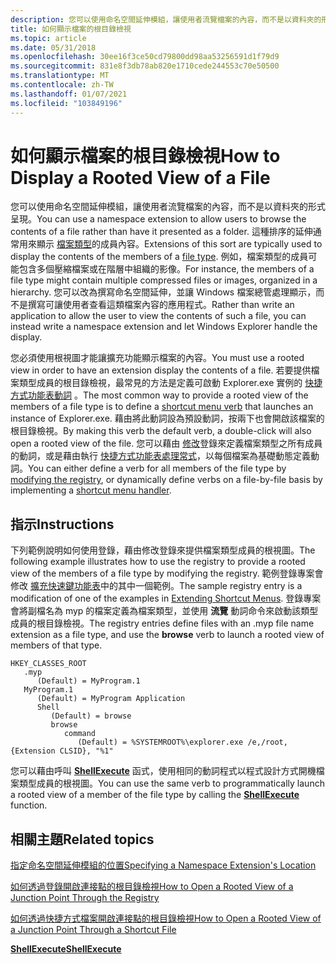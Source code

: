 ```yaml
---
description: 您可以使用命名空間延伸模組，讓使用者流覽檔案的內容，而不是以資料夾的形式呈現。 這種排序的延伸通常用來顯示檔案類型的成員內容。
title: 如何顯示檔案的根目錄檢視
ms.topic: article
ms.date: 05/31/2018
ms.openlocfilehash: 30ee16f3ce50cd79800dd98aa53256591d1f79d9
ms.sourcegitcommit: 831e8f3db78ab820e1710cede244553c70e50500
ms.translationtype: MT
ms.contentlocale: zh-TW
ms.lasthandoff: 01/07/2021
ms.locfileid: "103849196"
---
```

# <a name="how-to-display-a-rooted-view-of-a-file"></a><span data-ttu-id="48726-104">如何顯示檔案的根目錄檢視</span><span class="sxs-lookup"><span data-stu-id="48726-104">How to Display a Rooted View of a File</span></span>

<span data-ttu-id="48726-105">您可以使用命名空間延伸模組，讓使用者流覽檔案的內容，而不是以資料夾的形式呈現。</span><span class="sxs-lookup"><span data-stu-id="48726-105">You can use a namespace extension to allow users to browse the contents of a file rather than have it presented as a folder.</span></span> <span data-ttu-id="48726-106">這種排序的延伸通常用來顯示 [檔案類型](fa-file-types.md)的成員內容。</span><span class="sxs-lookup"><span data-stu-id="48726-106">Extensions of this sort are typically used to display the contents of the members of a [file type](fa-file-types.md).</span></span> <span data-ttu-id="48726-107">例如，檔案類型的成員可能包含多個壓縮檔案或在階層中組織的影像。</span><span class="sxs-lookup"><span data-stu-id="48726-107">For instance, the members of a file type might contain multiple compressed files or images, organized in a hierarchy.</span></span> <span data-ttu-id="48726-108">您可以改為撰寫命名空間延伸，並讓 Windows 檔案總管處理顯示，而不是撰寫可讓使用者查看這類檔案內容的應用程式。</span><span class="sxs-lookup"><span data-stu-id="48726-108">Rather than write an application to allow the user to view the contents of such a file, you can instead write a namespace extension and let Windows Explorer handle the display.</span></span>

<span data-ttu-id="48726-109">您必須使用根視圖才能讓擴充功能顯示檔案的內容。</span><span class="sxs-lookup"><span data-stu-id="48726-109">You must use a rooted view in order to have an extension display the contents of a file.</span></span> <span data-ttu-id="48726-110">若要提供檔案類型成員的根目錄檢視，最常見的方法是定義可啟動 Explorer.exe 實例的 [快捷方式功能表動詞](context.md) 。</span><span class="sxs-lookup"><span data-stu-id="48726-110">The most common way to provide a rooted view of the members of a file type is to define a [shortcut menu verb](context.md) that launches an instance of Explorer.exe.</span></span> <span data-ttu-id="48726-111">藉由將此動詞設為預設動詞，按兩下也會開啟該檔案的根目錄檢視。</span><span class="sxs-lookup"><span data-stu-id="48726-111">By making this verb the default verb, a double-click will also open a rooted view of the file.</span></span> <span data-ttu-id="48726-112">您可以藉由 [修改](context.md)登錄來定義檔案類型之所有成員的動詞，或是藉由執行 [快捷方式功能表處理常式](context-menu-handlers.md)，以每個檔案為基礎動態定義動詞。</span><span class="sxs-lookup"><span data-stu-id="48726-112">You can either define a verb for all members of the file type by [modifying the registry](context.md), or dynamically define verbs on a file-by-file basis by implementing a [shortcut menu handler](context-menu-handlers.md).</span></span>

## <a name="instructions"></a><span data-ttu-id="48726-113">指示</span><span class="sxs-lookup"><span data-stu-id="48726-113">Instructions</span></span>


<span data-ttu-id="48726-114">下列範例說明如何使用登錄，藉由修改登錄來提供檔案類型成員的根視圖。</span><span class="sxs-lookup"><span data-stu-id="48726-114">The following example illustrates how to use the registry to provide a rooted view of the members of a file type by modifying the registry.</span></span> <span data-ttu-id="48726-115">範例登錄專案會修改 [擴充快速鍵功能表](context.md)中的其中一個範例。</span><span class="sxs-lookup"><span data-stu-id="48726-115">The sample registry entry is a modification of one of the examples in [Extending Shortcut Menus](context.md).</span></span> <span data-ttu-id="48726-116">登錄專案會將副檔名為 myp 的檔案定義為檔案類型，並使用 **流覽** 動詞命令來啟動該類型成員的根目錄檢視。</span><span class="sxs-lookup"><span data-stu-id="48726-116">The registry entries define files with an .myp file name extension as a file type, and use the **browse** verb to launch a rooted view of members of that type.</span></span>

```
HKEY_CLASSES_ROOT
   .myp
      (Default) = MyProgram.1
   MyProgram.1
      (Default) = MyProgram Application
      Shell
         (Default) = browse
         browse
            command
               (Default) = %SYSTEMROOT%\explorer.exe /e,/root,{Extension CLSID}, "%1"
```

<span data-ttu-id="48726-117">您可以藉由呼叫 [**ShellExecute**](/windows/desktop/api/Shellapi/nf-shellapi-shellexecutea) 函式，使用相同的動詞程式以程式設計方式開機檔案類型成員的根視圖。</span><span class="sxs-lookup"><span data-stu-id="48726-117">You can use the same verb to programmatically launch a rooted view of a member of the file type by calling the [**ShellExecute**](/windows/desktop/api/Shellapi/nf-shellapi-shellexecutea) function.</span></span>

## <a name="related-topics"></a><span data-ttu-id="48726-118">相關主題</span><span class="sxs-lookup"><span data-stu-id="48726-118">Related topics</span></span>

<dl> <dt>

[<span data-ttu-id="48726-119">指定命名空間延伸模組的位置</span><span class="sxs-lookup"><span data-stu-id="48726-119">Specifying a Namespace Extension's Location</span></span>](nse-junction.md)
</dt> <dt>

[<span data-ttu-id="48726-120">如何透過登錄開啟連接點的根目錄檢視</span><span class="sxs-lookup"><span data-stu-id="48726-120">How to Open a Rooted View of a Junction Point Through the Registry</span></span>](how-to-use-a-junction-point-to-open-a-rooted-view.md)
</dt> <dt>

[<span data-ttu-id="48726-121">如何透過快捷方式檔案開啟連接點的根目錄檢視</span><span class="sxs-lookup"><span data-stu-id="48726-121">How to Open a Rooted View of a Junction Point Through a Shortcut File</span></span>](how-to-use-a-shortcut-file-to-open-a-rooted-view.md)
</dt> <dt>

[<span data-ttu-id="48726-122">**ShellExecute**</span><span class="sxs-lookup"><span data-stu-id="48726-122">**ShellExecute**</span></span>](/windows/desktop/api/Shellapi/nf-shellapi-shellexecutea)
</dt> </dl>

 

 



